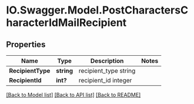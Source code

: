 # IO.Swagger.Model.PostCharactersCharacterIdMailRecipient
## Properties

Name | Type | Description | Notes
------------ | ------------- | ------------- | -------------
**RecipientType** | **string** | recipient_type string | 
**RecipientId** | **int?** | recipient_id integer | 

[[Back to Model list]](../README.md#documentation-for-models) [[Back to API list]](../README.md#documentation-for-api-endpoints) [[Back to README]](../README.md)

